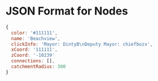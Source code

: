 # JSON Format for Nodes

```js
{
  color: '#111111',
  name: 'Beachview',
  clickInfo: 'Mayor: DintyB\nDeputy Mayor: chiefbozx',
  xCoord: '111111',
  zCoord: '-10239'
  connections: [],
  catchmentRadius: 300  
}
```
